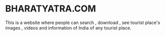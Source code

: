 # BHARATYATRA.COM
This is a website where people can search , download , see tourist place's images , videos and information of India of any tourist place.
